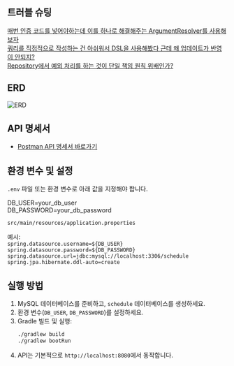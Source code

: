 ## 트러블 슈팅
[매번 인증 코드를 넣어야하는데 이를 하나로 해결해주는 ArgumentResolver를 사용해보자](https://t-era.tistory.com/257)</br>
[쿼리를 직접적으로 작성하는 건 아쉬워서 DSL을 사용해봤다 근데 왜 업데이트가 반영이 안되지?](https://t-era.tistory.com/258)</br>
[Repository에서 예외 처리를 하는 것이 단일 책임 원칙 위배인가?](https://t-era.tistory.com/260)
## ERD

![ERD](https://github.com/user-attachments/assets/62126bc1-46d5-40bd-8b67-53aa7c6a08b3)

## API 명세서

- [Postman API 명세서 바로가기](https://documenter.getpostman.com/view/44667399/2sB2qWGPpF)

## 환경 변수 및 설정

`.env` 파일 또는 환경 변수로 아래 값을 지정해야 합니다.

DB_USER=your_db_user</br>
DB_PASSWORD=your_db_password

`src/main/resources/application.properties` 

예시:</br>
`spring.datasource.username=${DB_USER}`</br>
`spring.datasource.password=${DB_PASSWORD}`</br>
`spring.datasource.url=jdbc:mysql://localhost:3306/schedule`</br>
`spring.jpa.hibernate.ddl-auto=create`</br>

## 실행 방법

1. MySQL 데이터베이스를 준비하고, `schedule` 데이터베이스를 생성하세요.
2. 환경 변수(`DB_USER`, `DB_PASSWORD`)를 설정하세요.
3. Gradle 빌드 및 실행:
   ```bash
   ./gradlew build
   ./gradlew bootRun
   ```
4. API는 기본적으로 `http://localhost:8080`에서 동작합니다.
